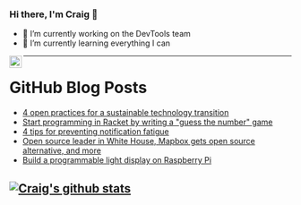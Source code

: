 ### Hi there, I'm Craig 👋

<!--
**CraigTeelFugro/CraigTeelFugro** is a ✨ _special_ ✨ repository because its `README.md` (this file) appears on your GitHub profile.

Here are some ideas to get you started:
-->

- 🔭 I’m currently working on the DevTools team
- 🌱 I’m currently learning everything I can

[<img align="left" alt="Craig Teel | LinkedIn" width="22px" src="https://cdn.jsdelivr.net/npm/simple-icons@v3/icons/linkedin.svg" />][linkedin]

---

# GitHub Blog Posts

<!-- BLOG-POST-LIST:START -->
- [4 open practices for a sustainable technology transition](https://opensource.com/article/21/1/open-practices-sustainable-technology-transition)
- [Start programming in Racket by writing a &quot;guess the number&quot; game](https://opensource.com/article/21/1/racket-guess-number)
- [4 tips for preventing notification fatigue](https://opensource.com/article/21/1/alert-fatigue)
- [Open source leader in White House, Mapbox gets open source alternative, and more](https://opensource.com/article/21/1/open-source-news)
- [Build a programmable light display on Raspberry Pi](https://opensource.com/article/21/1/light-display-raspberry-pi)
<!-- BLOG-POST-LIST:END -->

## [![Craig's github stats](https://github-readme-stats.vercel.app/api?username=craigteelfugro)](https://github.com/anuraghazra/github-readme-stats)


[linkedin]: https://linkedin.com/in/craig-teel-b8786771

